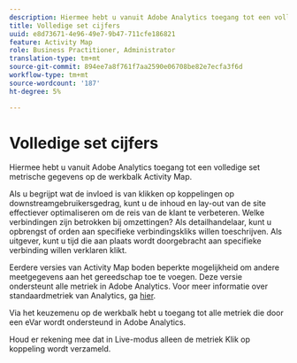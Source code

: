 ```yaml
---
description: Hiermee hebt u vanuit Adobe Analytics toegang tot een volledige set metrische gegevens op de werkbalk Activity Map.
title: Volledige set cijfers
uuid: e8d73671-4e96-49e7-9b47-711cfe186821
feature: Activity Map
role: Business Practitioner, Administrator
translation-type: tm+mt
source-git-commit: 894ee7a8f761f7aa2590e06708be82e7ecfa3f6d
workflow-type: tm+mt
source-wordcount: '187'
ht-degree: 5%

---
```



# Volledige set cijfers

Hiermee hebt u vanuit Adobe Analytics toegang tot een volledige set metrische gegevens op de werkbalk Activity Map.

Als u begrijpt wat de invloed is van klikken op koppelingen op downstreamgebruikersgedrag, kunt u de inhoud en lay-out van de site effectiever optimaliseren om de reis van de klant te verbeteren. Welke verbindingen zijn betrokken bij omzettingen? Als detailhandelaar, kunt u opbrengst of orden aan specifieke verbindingskliks willen toeschrijven. Als uitgever, kunt u tijd die aan plaats wordt doorgebracht aan specifieke verbinding willen verklaren klikt.

Eerdere versies van Activity Map boden beperkte mogelijkheid om andere meetgegevens aan het gereedschap toe te voegen. Deze versie ondersteunt alle metriek in Adobe Analytics. Voor meer informatie over standaardmetriek van Analytics, ga [hier](https://docs.adobe.com/content/help/en/analytics/components/variables/metrics/metricslist.html).

Via het keuzemenu op de werkbalk hebt u toegang tot alle metriek die door een eVar wordt ondersteund in Adobe Analytics.

Houd er rekening mee dat in Live-modus alleen de metriek Klik op koppeling wordt verzameld.
